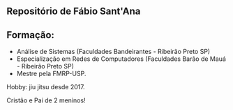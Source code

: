 ## Repositório de Fábio Sant'Ana
## Formação:

  * Análise de Sistemas (Faculdades Bandeirantes - Ribeirão Preto SP)
  * Especialização em Redes de Computadores (Faculdades Barão de Mauá - Ribeirão Preto SP)
  * Mestre pela FMRP-USP.

Hobby: jiu jitsu desde 2017. 

Cristão e Pai de 2 meninos!
